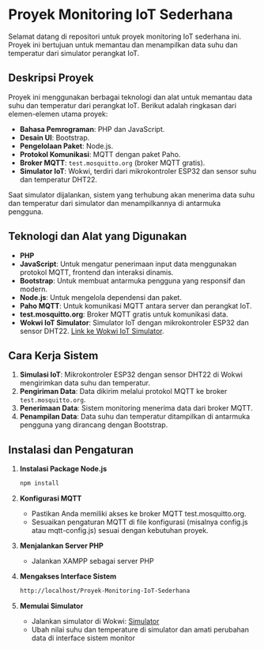 # Proyek Monitoring IoT Sederhana

Selamat datang di repositori untuk proyek monitoring IoT sederhana ini. Proyek ini bertujuan untuk memantau dan menampilkan data suhu dan temperatur dari simulator perangkat IoT.

## Deskripsi Proyek

Proyek ini menggunakan berbagai teknologi dan alat untuk memantau data suhu dan temperatur dari perangkat IoT. Berikut adalah ringkasan dari elemen-elemen utama proyek:

- **Bahasa Pemrograman**: PHP dan JavaScript.
- **Desain UI**: Bootstrap.
- **Pengelolaan Paket**: Node.js.
- **Protokol Komunikasi**: MQTT dengan paket Paho.
- **Broker MQTT**: `test.mosquitto.org` (broker MQTT gratis).
- **Simulator IoT**: Wokwi, terdiri dari mikrokontroler ESP32 dan sensor suhu dan temperatur DHT22.

Saat simulator dijalankan, sistem yang terhubung akan menerima data suhu dan temperatur dari simulator dan menampilkannya di antarmuka pengguna.

## Teknologi dan Alat yang Digunakan

- **PHP**
- **JavaScript**: Untuk mengatur penerimaan input data menggunakan protokol MQTT, frontend dan interaksi dinamis.
- **Bootstrap**: Untuk membuat antarmuka pengguna yang responsif dan modern.
- **Node.js**: Untuk mengelola dependensi dan paket.
- **Paho MQTT**: Untuk komunikasi MQTT antara server dan perangkat IoT.
- **test.mosquitto.org**: Broker MQTT gratis untuk komunikasi data.
- **Wokwi IoT Simulator**: Simulator IoT dengan mikrokontroler ESP32 dan sensor DHT22. [Link ke Wokwi IoT Simulator](https://wokwi.com/projects/348000647024476755).

## Cara Kerja Sistem

1. **Simulasi IoT**: Mikrokontroler ESP32 dengan sensor DHT22 di Wokwi mengirimkan data suhu dan temperatur.
2. **Pengiriman Data**: Data dikirim melalui protokol MQTT ke broker `test.mosquitto.org`.
3. **Penerimaan Data**: Sistem monitoring menerima data dari broker MQTT.
4. **Penampilan Data**: Data suhu dan temperatur ditampilkan di antarmuka pengguna yang dirancang dengan Bootstrap.

## Instalasi dan Pengaturan

1. **Instalasi Package Node.js**
   
     ```bash
     npm install
     ```
2. **Konfigurasi MQTT**
   - Pastikan Anda memiliki akses ke broker MQTT test.mosquitto.org.
   - Sesuaikan pengaturan MQTT di file konfigurasi (misalnya config.js atau mqtt-config.js) sesuai dengan kebutuhan proyek.
3. **Menjalankan Server PHP**
   - Jalankan XAMPP sebagai server PHP
4. **Mengakses Interface Sistem**

   ```bash
   http://localhost/Proyek-Monitoring-IoT-Sederhana
   ```
5. **Memulai Simulator**
   - Jalankan simulator di Wokwi: [Simulator](https://wokwi.com/projects/348000647024476755)
   - Ubah nilai suhu dan temperature di simulator dan amati perubahan data di interface sistem monitor
